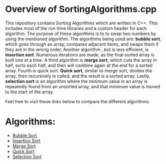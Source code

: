 # Overview of SortingAlgorithms.cpp    
This repository contains Sorting Algorithms which are written in C++. This includes most of the run-time libraries and a custom header for each algorithm. The purpose of these algorithms is to to swap two numbers by using the mentioned algorithm. The algorithms being used are: **bubble sort**, which goes through an array, compares adjacent items, and swaps them if they are in the wrong order. Another algorithm , but is less efficient, is **insertion sort**. Numerous iterations are made, as the final sorted array is built one at a time. A third algorithm is **merge sort**, which cuts the array in half, sorts each half, and then will combine again at the end for a sorted array. Fourth is quick sort. **Quick sort**, similar to merge sort, divides the array, then recursively is called, and the result is a sorted array. Lastly, **selection sort** is an algorithm where the minimum value in an array is repeatedly found from an unsorted array, and that minimum value is moved to the start of the array. 

Feel free to visit these links below to compare the different algorithms.

# Algorithms:     

* [Bubble Sort](bubble-sort.cpp)
* [Insertion Sort](insertion-sort.cpp)
* [Merge Sort](merge-sort.cpp)
* [Quick Sort](quick-sort.cpp)
* [Selection Sort](selection-sort.cpp)



